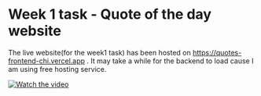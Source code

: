 # Week 1 task - Quote of the day website

The live website(for the week1 task) has been hosted on https://quotes-frontend-chi.vercel.app . It may take a while for the backend to load cause I am using free hosting service.


[![Watch the video](https://img.youtube.com/vi/i_5gMm32n2g/hqdefault.jpg)](https://www.youtube.com/watch?v=i_5gMm32n2g)
